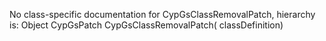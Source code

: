 No class-specific documentation for CypGsClassRemovalPatch, hierarchy is: 
Object
  CypGsPatch
    CypGsClassRemovalPatch( classDefinition)
